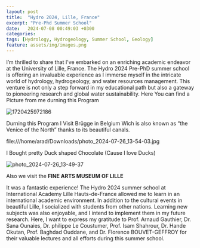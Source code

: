 ```yaml
---
layout: post
title:  "Hydro 2024, Lille, France"
excerpt: "Pre-Phd Summer School"
date:   2024-07-08 00:49:03 +0300
categories: 
tags: [Hydrology, Hydrogeology, Summer School, Geology]
feature: assets/img/images.png
---
```

I’m thrilled to share that I’ve embarked on an enriching academic endeavor at the University of Lille, France. The Hydro 2024 Pre-PhD summer school is offering an invaluable experience as I immerse myself in the intricate world of hydrology, hydrogeology, and water resources management. This venture is not only a step forward in my educational path but also a gateway to pioneering research and global water sustainability. Here You can find a Picture from me durning this Program

![1720425972186](https://github.com/user-attachments/assets/5bc95971-0370-40e5-a953-db926f1ad3a4)

Durning this Program I Visit Brügge in Belgium Wich is  also known as “the Venice of the North” thanks to its beautiful canals.

file:///home/arad/Downloads/photo_2024-07-26_13-54-03.jpg

I Bought pretty Duck shaped Chocolate (Cause I love Ducks)

![photo_2024-07-26_13-49-37](https://github.com/user-attachments/assets/4fed2d87-4486-4586-b33c-b2ed7ead3dc4)

Also we visit the **FINE ARTS MUSEUM OF LILLE**


It was a fantastic experience!
The Hydro 2024 summer school at International Academy Lille Hauts-de-France allowed me to learn in an international academic environment. In addition to the cultural events in beautiful Lille, I socialized with students from other nations.
Learning new subjects was also enjoyable, and I intend to implement them in my future research. Here, I want to express my gratitude to Prof. Arnaud Gauthier, Dr. Sana Ounaies, Dr. philippe Le Coustumer, Prof. Isam Shahrour, Dr. Hande Okutan, Prof. Baghdad Ouddane, and Dr. Florence BOUVET-GEFFROY for their valuable lectures and all efforts during this summer school.
